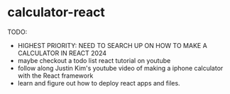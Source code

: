 # calculator-react

TODO:
- HIGHEST PRIORITY: NEED TO SEARCH UP ON HOW TO MAKE A CALCULATOR IN REACT 2024 
- maybe checkout a todo list react tutorial on youtube
- follow along Justin Kim's youtube video of making a iphone calculator with the React framework
- learn and figure out how to deploy react apps and files.